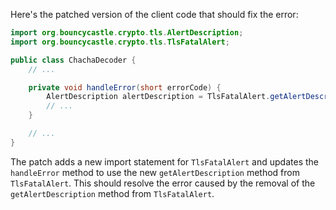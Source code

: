 Here's the patched version of the client code that should fix the error:

```java
import org.bouncycastle.crypto.tls.AlertDescription;
import org.bouncycastle.crypto.tls.TlsFatalAlert;

public class ChachaDecoder {
    // ...

    private void handleError(short errorCode) {
        AlertDescription alertDescription = TlsFatalAlert.getAlertDescription(errorCode);
        // ...
    }

    // ...
}
```

The patch adds a new import statement for `TlsFatalAlert` and updates the `handleError` method to use the new `getAlertDescription` method from `TlsFatalAlert`. This should resolve the error caused by the removal of the `getAlertDescription` method from `TlsFatalAlert`.